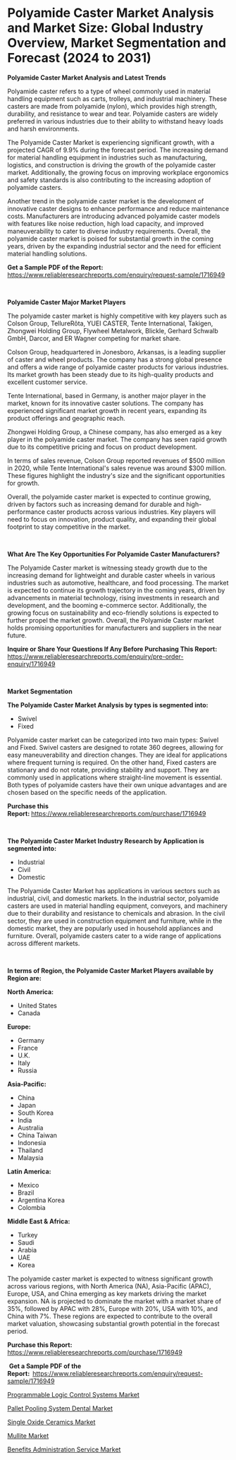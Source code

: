 <p><h1>Polyamide Caster Market Analysis and Market Size: Global Industry Overview, Market Segmentation and Forecast (2024 to 2031)</h1></p><p><strong>Polyamide Caster Market Analysis and Latest Trends</strong></p>
<p><p>Polyamide caster refers to a type of wheel commonly used in material handling equipment such as carts, trolleys, and industrial machinery. These casters are made from polyamide (nylon), which provides high strength, durability, and resistance to wear and tear. Polyamide casters are widely preferred in various industries due to their ability to withstand heavy loads and harsh environments.</p><p>The Polyamide Caster Market is experiencing significant growth, with a projected CAGR of 9.9% during the forecast period. The increasing demand for material handling equipment in industries such as manufacturing, logistics, and construction is driving the growth of the polyamide caster market. Additionally, the growing focus on improving workplace ergonomics and safety standards is also contributing to the increasing adoption of polyamide casters.</p><p>Another trend in the polyamide caster market is the development of innovative caster designs to enhance performance and reduce maintenance costs. Manufacturers are introducing advanced polyamide caster models with features like noise reduction, high load capacity, and improved maneuverability to cater to diverse industry requirements. Overall, the polyamide caster market is poised for substantial growth in the coming years, driven by the expanding industrial sector and the need for efficient material handling solutions.</p></p>
<p><strong>Get a Sample PDF of the Report:&nbsp;</strong> <a href="https://www.reliableresearchreports.com/enquiry/request-sample/1716949">https://www.reliableresearchreports.com/enquiry/request-sample/1716949</a></p>
<p>&nbsp;</p>
<p><strong>Polyamide Caster Major Market Players</strong></p>
<p><p>The polyamide caster market is highly competitive with key players such as Colson Group, TellureRôta, YUEI CASTER, Tente International, Takigen, Zhongwei Holding Group, Flywheel Metalwork, Blickle, Gerhard Schwalb GmbH, Darcor, and ER Wagner competing for market share.</p><p>Colson Group, headquartered in Jonesboro, Arkansas, is a leading supplier of caster and wheel products. The company has a strong global presence and offers a wide range of polyamide caster products for various industries. Its market growth has been steady due to its high-quality products and excellent customer service.</p><p>Tente International, based in Germany, is another major player in the market, known for its innovative caster solutions. The company has experienced significant market growth in recent years, expanding its product offerings and geographic reach.</p><p>Zhongwei Holding Group, a Chinese company, has also emerged as a key player in the polyamide caster market. The company has seen rapid growth due to its competitive pricing and focus on product development.</p><p>In terms of sales revenue, Colson Group reported revenues of $500 million in 2020, while Tente International's sales revenue was around $300 million. These figures highlight the industry's size and the significant opportunities for growth.</p><p>Overall, the polyamide caster market is expected to continue growing, driven by factors such as increasing demand for durable and high-performance caster products across various industries. Key players will need to focus on innovation, product quality, and expanding their global footprint to stay competitive in the market.</p></p>
<p>&nbsp;</p>
<p><strong>What Are The Key Opportunities For Polyamide Caster Manufacturers?</strong></p>
<p><p>The Polyamide Caster market is witnessing steady growth due to the increasing demand for lightweight and durable caster wheels in various industries such as automotive, healthcare, and food processing. The market is expected to continue its growth trajectory in the coming years, driven by advancements in material technology, rising investments in research and development, and the booming e-commerce sector. Additionally, the growing focus on sustainability and eco-friendly solutions is expected to further propel the market growth. Overall, the Polyamide Caster market holds promising opportunities for manufacturers and suppliers in the near future.</p></p>
<p><strong>Inquire or Share Your Questions If Any Before Purchasing This Report:</strong> <a href="https://www.reliableresearchreports.com/enquiry/pre-order-enquiry/1716949">https://www.reliableresearchreports.com/enquiry/pre-order-enquiry/1716949</a></p>
<p>&nbsp;</p>
<p><strong>Market Segmentation</strong></p>
<p><strong>The Polyamide Caster Market Analysis by types is segmented into:</strong></p>
<p><ul><li>Swivel</li><li>Fixed</li></ul></p>
<p><p>Polyamide caster market can be categorized into two main types: Swivel and Fixed. Swivel casters are designed to rotate 360 degrees, allowing for easy maneuverability and direction changes. They are ideal for applications where frequent turning is required. On the other hand, Fixed casters are stationary and do not rotate, providing stability and support. They are commonly used in applications where straight-line movement is essential. Both types of polyamide casters have their own unique advantages and are chosen based on the specific needs of the application.</p></p>
<p><strong>Purchase this Report:&nbsp;</strong><a href="https://www.reliableresearchreports.com/purchase/1716949">https://www.reliableresearchreports.com/purchase/1716949</a></p>
<p>&nbsp;</p>
<p><strong>The Polyamide Caster Market Industry Research by Application is segmented into:</strong></p>
<p><ul><li>Industrial</li><li>Civil</li><li>Domestic</li></ul></p>
<p><p>The Polyamide Caster Market has applications in various sectors such as industrial, civil, and domestic markets. In the industrial sector, polyamide casters are used in material handling equipment, conveyors, and machinery due to their durability and resistance to chemicals and abrasion. In the civil sector, they are used in construction equipment and furniture, while in the domestic market, they are popularly used in household appliances and furniture. Overall, polyamide casters cater to a wide range of applications across different markets.</p></p>
<p>&nbsp;</p>
<p><strong>In terms of Region, the Polyamide Caster Market Players available by Region are:</strong></p>
<p>
    <p> <strong> North America: </strong>
        <ul>
            <li>United States</li>
            <li>Canada</li>
        </ul>
        </p> 
    <p> <strong> Europe: </strong>
        <ul>
            <li>Germany</li>
            <li>France</li>
            <li>U.K.</li>
            <li>Italy</li>
            <li>Russia</li>
        </ul>
        </p> 
    <p> <strong> Asia-Pacific: </strong>
        <ul>
            <li>China</li>
            <li>Japan</li>
            <li>South Korea</li>
            <li>India</li>
            <li>Australia</li>
            <li>China Taiwan</li>
            <li>Indonesia</li>
            <li>Thailand</li>
            <li>Malaysia</li>
        </ul>
        </p> 
    <p> <strong> Latin America: </strong>
        <ul>
            <li>Mexico</li>
            <li>Brazil</li>
            <li>Argentina Korea</li>
            <li>Colombia</li>
        </ul>
        </p> 
    <p> <strong> Middle East & Africa: </strong>
        <ul>
            <li>Turkey</li>
            <li>Saudi</li>
            <li>Arabia</li>
            <li>UAE</li>
            <li>Korea</li>
        </ul>
    </p>
    </p>
<p><p>The polyamide caster market is expected to witness significant growth across various regions, with North America (NA), Asia-Pacific (APAC), Europe, USA, and China emerging as key markets driving the market expansion. NA is projected to dominate the market with a market share of 35%, followed by APAC with 28%, Europe with 20%, USA with 10%, and China with 7%. These regions are expected to contribute to the overall market valuation, showcasing substantial growth potential in the forecast period.</p></p>
<p><strong>Purchase this Report: </strong><a href="https://www.reliableresearchreports.com/purchase/1716949">https://www.reliableresearchreports.com/purchase/1716949</a></p>
<p>&nbsp;<strong>Get a Sample PDF of the Report:&nbsp;&nbsp;</strong><a href="https://www.reliableresearchreports.com/enquiry/request-sample/1716949">https://www.reliableresearchreports.com/enquiry/request-sample/1716949</a></p>
<p><strong></strong></p>
<p><p><a href="https://medium.com/@madelynhowe_34212/programmable-logic-control-systems-market-analysis-its-cagr-market-segmentation-and-global-5fb2ca425650">Programmable Logic Control Systems Market</a></p><p><a href="https://medium.com/@ameliahaleyi77567/pallet-pooling-system-dental-market-insight-market-trends-growth-forecasted-from-2024-to-2031-bfa31ee08158">Pallet Pooling System Dental Market</a></p><p><a href="https://issuu.com/reportprime-2/docs/single-oxide-ceramics-market-size-2030.pptx">Single Oxide Ceramics Market</a></p><p><a href="https://issuu.com/reportprime-2/docs/mullite-market-size-2030.pptx">Mullite Market</a></p><p><a href="https://medium.com/@madelynhowe_34212/benefits-administration-service-market-competitive-analysis-market-trends-and-forecast-to-2031-402012b3fec9">Benefits Administration Service Market</a></p></p>